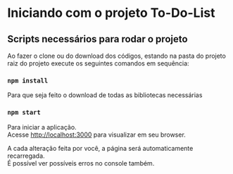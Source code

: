 # Iniciando com o projeto To-Do-List

## Scripts necessários para rodar o projeto

Ao fazer o clone ou do download dos códigos, estando na pasta do projeto raiz do projeto execute os seguintes comandos em sequência:

### `npm install`

Para que seja feito o download de todas as bibliotecas necessárias

### `npm start`

Para iniciar a aplicação.\
Acesse [http://localhost:3000](http://localhost:3000) para visualizar em seu browser.

A cada alteração feita por você, a página será automaticamente recarregada.\
É possível ver possíveis erros no console também.
